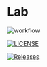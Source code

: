 # Lab
![workflow](https://github.com/noahsaleh/sem/actions/workflows/main.yml/badge.svg)

[![LICENSE](https://img.shields.io/github/license/noahsaleh/sem.svg?style=flat-square)](https://github.com/noahsaleh/sem/blob/master/LICENSE)

[![Releases](https://img.shields.io/github/release/noahsaleh/sem/all.svg?style=flat-square)](https://github.com/noahsaleh/sem/releases)